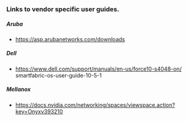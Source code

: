 ### Links to vendor specific user guides.
##### Aruba 
- https://asp.arubanetworks.com/downloads

##### Dell 
- https://www.dell.com/support/manuals/en-us/force10-s4048-on/
smartfabric-os-user-guide-10-5-1

##### Mellanox 
- https://docs.nvidia.com/networking/spaces/viewspace.action?key=Onyxv393210